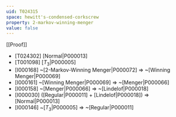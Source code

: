 ```yaml
---
uid: T024315
space: hewitt's-condensed-corkscrew
property: 2-markov-winning-menger
value: false
---
```

[[Proof]]

* [T024302] [Normal|P000013]
* [T001098] [$T_3$|P000005]
* [I000168] ~[2-Markov-Winning Menger|P000072] => ~[Winning Menger|P000069]
* [I000161] ~[Winning Menger|P000069] => ~[Menger|P000066]
* [I000158] ~[Menger|P000066] => ~[Lindelof|P000018]
* [I000030] ([Regular|P000011] + [Lindelof|P000018]) => [Normal|P000013]
* [I000146] ~[$T_3$|P000005] => ~[Regular|P000011]


